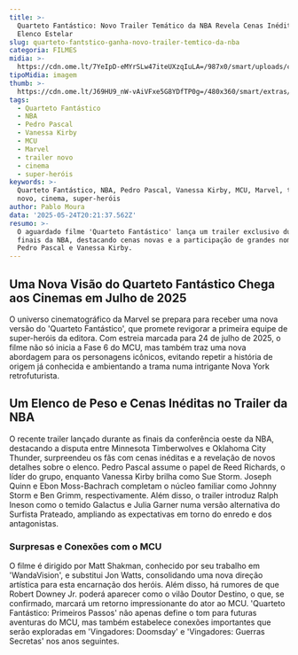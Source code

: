 ```yaml
---
title: >-
  Quarteto Fantástico: Novo Trailer Temático da NBA Revela Cenas Inéditas e
  Elenco Estelar
slug: quarteto-fantstico-ganha-novo-trailer-temtico-da-nba
categoria: FILMES
midia: >-
  https://cdn.ome.lt/7YeIpD-eMYrSLw47iteUXzqIuLA=/987x0/smart/uploads/conteudo/fotos/quartetofantasticovariante2025_HNdf23G.jpg
tipoMidia: imagem
thumb: >-
  https://cdn.ome.lt/J69HU9_nW-vAiVFxe5G8YDfTP0g=/480x360/smart/extras/conteudos/quartetofantasticovariante2025_KZFLF2Y.jpg
tags:
  - Quarteto Fantástico
  - NBA
  - Pedro Pascal
  - Vanessa Kirby
  - MCU
  - Marvel
  - trailer novo
  - cinema
  - super-heróis
keywords: >-
  Quarteto Fantástico, NBA, Pedro Pascal, Vanessa Kirby, MCU, Marvel, trailer
  novo, cinema, super-heróis
author: Pablo Moura
data: '2025-05-24T20:21:37.562Z'
resumo: >-
  O aguardado filme 'Quarteto Fantástico' lança um trailer exclusivo durante as
  finais da NBA, destacando cenas novas e a participação de grandes nomes como
  Pedro Pascal e Vanessa Kirby.
---
```


## Uma Nova Visão do Quarteto Fantástico Chega aos Cinemas em Julho de 2025

<blockquote class="twitter-tweet"><a href="https://twitter.com/user/status/1926328717862691211"></a></blockquote>

O universo cinematográfico da Marvel se prepara para receber uma nova versão do 'Quarteto Fantástico', que promete revigorar a primeira equipe de super-heróis da editora. Com estreia marcada para 24 de julho de 2025, o filme não só inicia a Fase 6 do MCU, mas também traz uma nova abordagem para os personagens icônicos, evitando repetir a história de origem já conhecida e ambientando a trama numa intrigante Nova York retrofuturista.

## Um Elenco de Peso e Cenas Inéditas no Trailer da NBA

O recente trailer lançado durante as finais da conferência oeste da NBA, destacando a disputa entre Minnesota Timberwolves e Oklahoma City Thunder, surpreendeu os fãs com cenas inéditas e a revelação de novos detalhes sobre o elenco. Pedro Pascal assume o papel de Reed Richards, o líder do grupo, enquanto Vanessa Kirby brilha como Sue Storm. Joseph Quinn e Ebon Moss-Bachrach completam o núcleo familiar como Johnny Storm e Ben Grimm, respectivamente. Além disso, o trailer introduz Ralph Ineson como o temido Galactus e Julia Garner numa versão alternativa do Surfista Prateado, ampliando as expectativas em torno do enredo e dos antagonistas.

### Surpresas e Conexões com o MCU

O filme é dirigido por Matt Shakman, conhecido por seu trabalho em 'WandaVision', e substitui Jon Watts, consolidando uma nova direção artística para esta encarnação dos heróis. Além disso, há rumores de que Robert Downey Jr. poderá aparecer como o vilão Doutor Destino, o que, se confirmado, marcará um retorno impressionante do ator ao MCU. 'Quarteto Fantástico: Primeiros Passos' não apenas define o tom para futuras aventuras do MCU, mas também estabelece conexões importantes que serão exploradas em 'Vingadores: Doomsday' e 'Vingadores: Guerras Secretas' nos anos seguintes.
